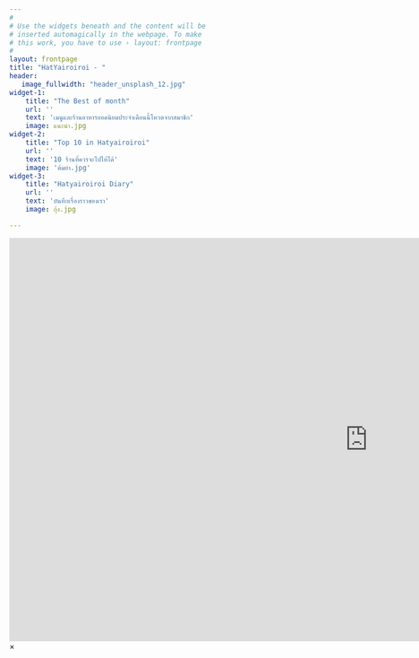 ```yaml
---
#
# Use the widgets beneath and the content will be
# inserted automagically in the webpage. To make
# this work, you have to use › layout: frontpage
#
layout: frontpage
title: "HatYairoiroi - "
header:
   image_fullwidth: "header_unsplash_12.jpg"
widget-1:
    title: "The Best of month"
    url: ''
    text: 'เมนูและร้านอาหารยอดนิยมประจำเดือนนี้โหวตจากสมาชิก'
    image: แนะนำ.jpg
widget-2:
    title: "Top 10 in Hatyairoiroi"
    url: ''
    text: '10 ร้านที่ควรจะไปให้ได้'
    image: 'ต้มยำ.jpg'
widget-3:
    title: "Hatyairoiroi Diary"
    url: ''
    text: 'บันทึกเรื่องราวของเรา'
    image: กุ้ง.jpg

---
```



<div id="videoModal" class="reveal-modal large" data-reveal="">
  <div class="flex-video widescreen vimeo" style="display: block;">
    <iframe width="1280" height="720" src="https://www.youtube.com/embed/3b5zCFSmVvU" frameborder="0" allowfullscreen></iframe>
  </div>
  <a class="close-reveal-modal">&#215;</a>
</div>
